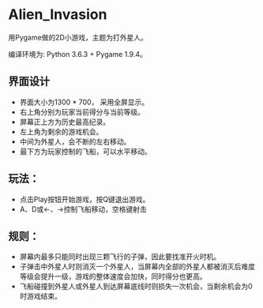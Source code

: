 # Alien_Invasion

用Pygame做的2D小游戏，主题为打外星人。

编译环境为: Python 3.6.3 + Pygame 1.9.4。

## 界面设计

* 界面大小为1300 * 700， 采用全屏显示。
* 右上角分别为玩家当前得分与当前等级。
* 屏幕正上方为历史最高纪录。
* 左上角为剩余的游戏机会。
* 中间为外星人，会不断的左右移动。
* 最下方为玩家控制的飞船，可以水平移动。

## 玩法：

* 点击Play按钮开始游戏，按Q键退出游戏。
* A、D或←、→控制飞船移动，空格键射击

## 规则：

* 屏幕内最多只能同时出现三颗飞行的子弹，因此要找准开火时机。
* 子弹击中外星人时则消灭一个外星人，当屏幕内全部的外星人都被消灭后难度等级会提升一级，游戏的整体速度会加快，同时得分也更高。
* 飞船碰撞到外星人或外星人到达屏幕底线时则损失一次机会，当剩余机会为0时游戏结束。


